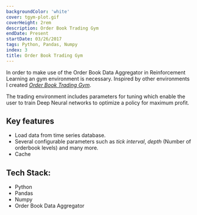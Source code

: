 ```yaml
---
backgroundColor: 'white'
cover: tgym-plot.gif
coverHeight: 2rem
description: Order Book Trading Gym
endDate: Present
startDate: 03/26/2017
tags: Python, Pandas, Numpy
index: 3
title: Order Book Trading Gym
---
```


In order to make use of the Order Book Data Aggregator in Reinforcement Learning an gym environment is necessary. Inspired by other environments I created [_Order Book Trading Gym_](https://github.com/chinnno15/exchange-data/tree/master/tgym/envs/orderbook).

The trading environment includes parameters for tuning which enable the user to train Deep Neural networks to optimize a policy for maximum profit.

## Key features
- Load data from time series database.
- Several configurable parameters such as _tick interval_, _depth_ (Number of orderbook levels) and many more.
- Cache

## Tech Stack:

- Python
- Pandas
- Numpy
- Order Book Data Aggregator

